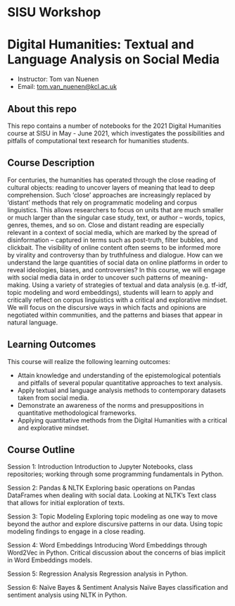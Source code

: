 # SISU Workshop
# Digital Humanities: Textual and Language Analysis on Social Media

 - Instructor: Tom van Nuenen
 - Email: tom.van_nuenen@kcl.ac.uk

## About this repo

This repo contains a number of notebooks for the 2021 Digital Humanities course at SISU in May - June 2021, which investigates the possibilities and pitfalls of computational text research for humanities students.

## Course Description
For centuries, the humanities has operated through the close reading of cultural objects: reading to uncover layers of meaning that lead to deep comprehension. Such ‘close’ approaches are increasingly replaced by ‘distant’ methods that rely on programmatic modeling and corpus linguistics. This allows researchers to focus on units that are much smaller or much larger than the singular case study, text, or author – words, topics, genres, themes, and so on. 
Close and distant reading are especially relevant in a context of social media, which are marked by the spread of disinformation – captured in terms such as post-truth, filter bubbles, and clickbait. The visibility of online content often seems to be informed more by virality and controversy than by truthfulness and dialogue. How can we understand the large quantities of social data on online platforms in order to reveal ideologies, biases, and controversies? 
In this course, we will engage with social media data in order to uncover such patterns of meaning-making. Using a variety of strategies of textual and data analysis (e.g. tf-idf, topic modeling and word embeddings), students will learn to apply and critically reflect on corpus linguistics with a critical and explorative mindset. We will focus on the discursive ways in which facts and opinions are negotiated within communities, and the patterns and biases that appear in natural language. 

## Learning Outcomes
This course will realize the following learning outcomes:

-	Attain knowledge and understanding of the epistemological potentials and pitfalls of several popular quantitative approaches to text analysis.
-	Apply textual and language analysis methods to contemporary datasets taken from social media.
-	Demonstrate an awareness of the norms and presuppositions in quantitative methodological frameworks.
-	Applying quantitative methods from the Digital Humanities with a critical and explorative mindset.

## Course Outline

Session 1: Introduction
Introduction to Jupyter Notebooks, class repositories; working through some programming fundamentals in Python.

Session 2: Pandas & NLTK
Exploring basic operations on Pandas DataFrames when dealing with social data. Looking at NLTK’s Text class that allows for initial exploration of texts.

Session 3: Topic Modeling
Exploring topic modeling as one way to move beyond the author and explore discursive patterns in our data. Using topic modeling findings to engage in a close reading.

Session 4: Word Embeddings
Introducing Word Embeddings through Word2Vec in Python. Critical discussion about the concerns of bias implicit in Word Embeddings models.

Session 5: Regression Analysis
Regression analysis in Python.

Session 6: Naïve Bayes & Sentiment Analysis
Naïve Bayes classification and sentiment analysis using NLTK in Python.
 
